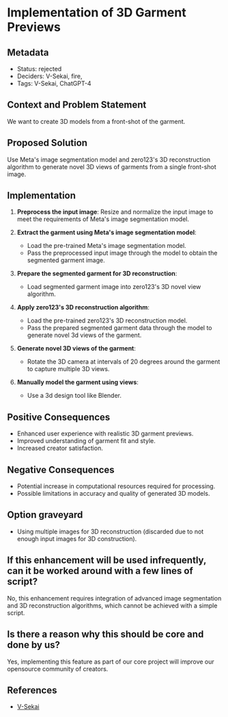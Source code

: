 # Implementation of 3D Garment Previews

## Metadata

- Status: rejected <!-- draft | proposed | rejected | accepted | deprecated | superseded by -->
- Deciders: V-Sekai, fire,
- Tags: V-Sekai, ChatGPT-4

## Context and Problem Statement

We want to create 3D models from a front-shot of the garment.

## Proposed Solution

Use Meta's image segmentation model and zero123's 3D reconstruction algorithm to generate novel 3D views of garments from a single front-shot image.

## Implementation

1. **Preprocess the input image**: Resize and normalize the input image to meet the requirements of Meta's image segmentation model.

2. **Extract the garment using Meta's image segmentation model**:
   - Load the pre-trained Meta's image segmentation model.
   - Pass the preprocessed input image through the model to obtain the segmented garment image.

3. **Prepare the segmented garment for 3D reconstruction**:
   - Load segmented garment image into zero123's 3D novel view algorithm.

4. **Apply zero123's 3D reconstruction algorithm**:
   - Load the pre-trained zero123's 3D reconstruction model.
   - Pass the prepared segmented garment data through the model to generate novel 3d views of the garment.

5. **Generate novel 3D views of the garment**:
   - Rotate the 3D camera at intervals of 20 degrees around the garment to capture multiple 3D views.

6. **Manually model the garment using views**:
   - Use a 3d design tool like Blender.

## Positive Consequences

- Enhanced user experience with realistic 3D garment previews.
- Improved understanding of garment fit and style.
- Increased creator satisfaction.

## Negative Consequences

- Potential increase in computational resources required for processing.
- Possible limitations in accuracy and quality of generated 3D models.

## Option graveyard

- Using multiple images for 3D reconstruction (discarded due to not enough input images for 3D construction).

## If this enhancement will be used infrequently, can it be worked around with a few lines of script?

No, this enhancement requires integration of advanced image segmentation and 3D reconstruction algorithms, which cannot be achieved with a simple script.

## Is there a reason why this should be core and done by us?

Yes, implementing this feature as part of our core project will improve our opensource community of creators.

## References

- [V-Sekai](https://v-sekai.org/)
